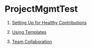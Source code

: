 # ProjectMgmtTest

1. [Setting Up for Healthy Contributions](https://help.github.com/articles/setting-up-your-project-for-healthy-contributions/)


2. [Using Templates](https://help.github.com/articles/using-templates-to-encourage-high-quality-issues-and-pull-requests-in-your-repository/)


3. [Team Collaboration](https://help.github.com/articles/collaborating-with-your-team/)
